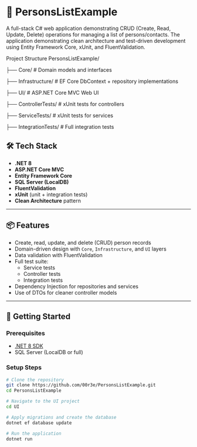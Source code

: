 # 👤 PersonsListExample

A full-stack C# web application demonstrating CRUD (Create, Read, Update, Delete) operations for managing a list of persons/contacts. 
The application demonstrating clean architecture and test-driven development using Entity Framework Core, xUnit, and FluentValidation.

Project Structure
PersonsListExample/

├── Core/               # Domain models and interfaces

├── Infrastructure/     # EF Core DbContext + repository implementations

├── UI/                 # ASP.NET Core MVC Web UI

├── ControllerTests/    # xUnit tests for controllers

├── ServiceTests/       # xUnit tests for services

├── IntegrationTests/   # Full integration tests


## 🛠 Tech Stack

- **.NET 8**
- **ASP.NET Core MVC**
- **Entity Framework Core**
- **SQL Server (LocalDB)**
- **FluentValidation**
- **xUnit** (unit + integration tests)
- **Clean Architecture** pattern

---

## 📦 Features

- Create, read, update, and delete (CRUD) person records
- Domain-driven design with `Core`, `Infrastructure`, and `UI` layers
- Data validation with FluentValidation
- Full test suite:
  - Service tests
  - Controller tests
  - Integration tests
- Dependency Injection for repositories and services
- Use of DTOs for cleaner controller models

---

## 🚀 Getting Started

### Prerequisites

- [.NET 8 SDK](https://dotnet.microsoft.com/en-us/download)
- SQL Server (LocalDB or full)

### Setup Steps

```bash
# Clone the repository
git clone https://github.com/00r3e/PersonsListExample.git
cd PersonsListExample

# Navigate to the UI project
cd UI

# Apply migrations and create the database
dotnet ef database update

# Run the application
dotnet run

